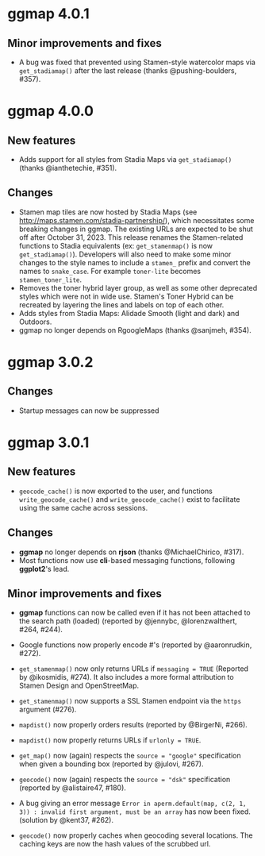 # ggmap 4.0.1

## Minor improvements and fixes

* A bug was fixed that prevented using Stamen-style watercolor maps via 
  `get_stadiamap()` after the last release (thanks @pushing-boulders, #357).



# ggmap 4.0.0

## New features

* Adds support for all styles from Stadia Maps via `get_stadiamap()` (thanks
  @ianthetechie, #351).

## Changes

* Stamen map tiles are now hosted by Stadia Maps (see http://maps.stamen.com/stadia-partnership/),
  which necessitates some breaking changes in ggmap. The existing URLs
  are expected to be shut off after October 31, 2023. This release
  renames the Stamen-related functions to Stadia equivalents 
  (ex: `get_stamenmap()` is now `get_stadiamap()`). Developers will also need to make
  some minor changes to the style names to include a `stamen_` prefix and
  convert the names to `snake_case`. For example `toner-lite` becomes
  `stamen_toner_lite`.
* Removes the toner hybrid layer group, as well as some other deprecated
  styles which were not in wide use. Stamen's Toner Hybrid can be
  recreated by layering the lines and labels on top of each other.
* Adds styles from Stadia Maps: Alidade Smooth (light and dark) and
  Outdoors.
* ggmap no longer depends on RgoogleMaps (thanks @sanjmeh, #354).



# ggmap 3.0.2

## Changes

*   Startup messages can now be suppressed



# ggmap 3.0.1

## New features

*   `geocode_cache()` is now exported to the user, and functions 
    `write_geocode_cache()` and `write_geocode_cache()` exist to facilitate 
    using the same cache across sessions.
    
## Changes

*   __ggmap__ no longer depends on __rjson__ (thanks @MichaelChirico, #317). 
*   Most functions now use **cli**-based messaging functions, following 
    **ggplot2**'s lead.

## Minor improvements and fixes

*   __ggmap__ functions can now be called even if it has not been attached to 
    the search path (loaded) (reported by @jennybc, @lorenzwalthert, #264, 
    #244).
    
*   Google functions now properly encode #'s (reported by @aaronrudkin, #272).
    
*   `get_stamenmap()` now only returns URLs if `messaging = TRUE` (Reported by
    @ikosmidis, #274). It also includes a more formal attribution to Stamen 
    Design and OpenStreetMap.
    
*   `get_stamenmap()` now supports a SSL Stamen endpoint via the `https` 
    argument (#276).

*   `mapdist()` now properly orders results (reported by @BirgerNi, #266).

*   `mapdist()` now properly returns URLs if `urlonly = TRUE`.

*   `get_map()` now (again) respects the `source = "google"` specification when 
    given a bounding box (reported by @julovi, #267).

*   `geocode()` now (again) respects the `source = "dsk"` specification 
    (reported by @alistaire47, #180).
    
*   A bug giving an error message `Error in aperm.default(map, c(2, 1, 3)) : invalid first argument, must be an array` has now been fixed. (solution by @kent37, #262).

*   `geocode()` now properly caches when geocoding several locations. The 
    caching keys are now the hash values of the scrubbed url.

